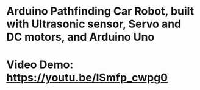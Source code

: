# Arduino Pathfinding Car Robot, built with Ultrasonic sensor, Servo and DC motors, and Arduino Uno
# Video Demo: https://youtu.be/ISmfp_cwpg0
